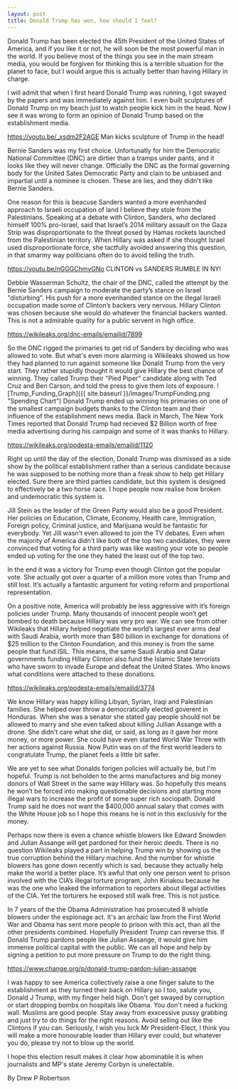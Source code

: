 ```yaml
---
layout: post
title: Donald Trump has won, how should I feel?
---
```


Donald Trump has been elected the 45th President of the United States of America, and if you like it or not, he will soon be the most powerful man in the world. If you believe most of the things you see in the main stream media, you would be forgiven for thinking this is a terrible situation for the planet to face, but I would argue this is actually better than having Hillary in charge.

I will admit that when I first heard Donald Trump was running, I got swayed by the papers and was immediately against him. I even built sculptures of Donald Trump on my beach just to watch people kick him in the head. Now I see it was wrong to form an opinion of Donald Trump based on the establishment media. 

<https://youtu.be/_xsdm2F2AGE> Man kicks sculpture of Trump in the head!

Bernie Sanders was my first choice. Unfortunatly for him the Democratic National Committee (DNC) are dirtier than a tramps under pants, and it looks like they will never change. Officially the DNC as the formal governing body for the United Sates Democratic Party and clain to be unbiased and impartial until a nominee is chosen. These are lies, and they didn't like Bernie Sanders.

One reason for this is beacuse Sanders wanted a more evenhanded approach to Israeli occupation of land I believe they stole from the Palestinians. Speaking at a debate with Clinton, Sanders, who declared himself 100% pro-Israel, said that Israel’s 2014 military assault on the Gaza Strip was disproportionate to the threat posed by Hamas rockets launched from the Palestinian territory. When Hillary was asked if she thought Israel used disproportionate force, she tactfully avoided answering this question, in that smarmy way politicians often do to avoid telling the truth.

<https://youtu.be/nGGGChmyGNo> CLINTON vs SANDERS RUMBLE IN NY! 

Debbie Wasserman Schultz, the chair of the DNC, called the attempt by the Bernie Sanders campaign to moderate the party’s stance on Israel "disturbing". His push for a more evenhanded stance on the illegal Israeli occupation made some of Clinton’s backers very nervous. Hillary Clinton was chosen because she would do whatever the financial backers wanted. This is not a admirable quality for a public servent in high office.

<https://wikileaks.org/dnc-emails/emailid/7899>

So the DNC rigged the primaries to get rid of Sanders by deciding who was allowed to vote. But what's even more alarming is Wikileaks showed us how they had planned to run against someone like Donald Trump from the very start. They rather stupidly thought it would give Hillary the best chance of winning. They called Trump their "Pied Piper" candidate along with Ted Cruz and Ben Carson, and told the press to give them lots of exposure.
![Trump_Funding_Graph]({{ site.baseurl }}/images/TrumpFunding.png "Spending Chart")
Donald Trump ended up winning his primaries on one of the smallest campaign budgets thanks to the Clinton team and their influence of the establishment news media. Back in March, The New York Times reported that Donald Trump had recieved $2 Billion worth of free media advertising during his campaign and some of it was thanks to Hillary. 

<https://wikileaks.org/podesta-emails/emailid/1120>

Right up until the day of the election, Donald Trump was dismissed as a side show by the political establishment rather than a serious candidate because he was supposed to be nothing more than a freak show to help get Hillary elected. Sure there are third parties candidate, but this system is designed to effectively be a two horse race. I hope people now realise how broken and undemocratic this system is.

Jill Stein as the leader of the Green Party would also be a good President. Her policies on Education, Climate, Economy, Health care, Immigration, Foreign policy, Criminal justice, and Marijuana would be fantastic for everybody. Yet Jill wasn't even allowed to join the TV debates. Even when the majority of America didn't like both of the top two candidates, they were convinced that voting for a third party was like wasting your vote so people ended up voting for the one they hated the least out of the top two. 

In the end it was a victory for Trump even though Clinton got the popular vote. She actually got over a quarter of a million more votes than Trump and still lost. It’s actually a fantastic argument for voting reform and proportional representation. 

On a positive note, America will probably be less aggressive with it’s foreign policies under Trump. Many thousands of innocent people won’t get bombed to death because Hillary was very pro war. We can see from other Wikileaks that Hillary helped negotiate the world’s largest ever arms deal with Saudi Arabia, worth more than $80 billion in exchange for donations of $25 million to the Clinton Foundation, and this money is from the same people that fund ISIL. This means, the same Saudi Arabia and Qatar governments funding Hillary Clinton also fund the Islamic State terrorists who have sworn to invade Europe and defeat the United States. Who knows what conditions were attached to these donations.

<https://wikileaks.org/podesta-emails/emailid/3774>

We know Hillary was happy killing Libyan, Syrian, Iraqi and Palestinian families. She helped over throw a democratically elected goverent in Honduras. When she was a senator she stated gay people should not be allowed to marry and she even talked about killing Jullian Assange with a drone. She didn't care what she did, or said, as long as it gave her more money, or more power. She could have even started World War Three with her actions against Russia. Now Putin was on of the first world leaders to congratulate Trump, the planet feels a little bit safer.

We are yet to see what Donalds forigen policies will actually be, but I'm hopeful. Trump is not beholden to the arms manufactures and big money donors of Wall Street in the same way Hillary was. So hopefully this means he won’t be forced into making questionable decisions and starting more illegal wars to increase the profit of some super rich sociopath. Donald Trump said he does not want the $400,000 annual salary that comes with the White House job so I hope this means he is not in this exclusivly for the money.

Perhaps now there is even a chance whistle blowers like Edward Snowden and Julian Assange will get pardoned for their heroic deeds. There is no question Wikileaks played a part in helping Trump win by showing us the true corruption behind the Hillary machine. And the number for whistle blowers has gone down recently which is sad, because they actually help make the world a better place. It’s awful that only one person went to prison involved with the CIA’s illegal torture program, John Kiriakou because he was the one who leaked the information to reporters about illegal activities of the CIA. Yet the torturers he exposed still walk free. This is not justice. 
 
In 7 years of the the Obama Administration has prosecuted 8 whistle blowers under the espionage act. It's an archaic law from the First World War and Obama has sent more people to prison with this act, than all the other presidents combined. Hopefully President Trump can reverse this. If Donald Trump pardons people like Julian Assange, it would give him immense political capital with the public. We can all hope and help by signing a petition to put more pressure on Trump to do the right thing.

<https://www.change.org/p/donald-trump-pardon-julian-assange> 

I was happy to see America collectively raise a one finger salute to the establishment as they turned their back on Hillary so I too, salute you, Donald J Trump, with my finger held high. Don't get swayed by corruption or start dropping bombs on hospitals like Obama. You don't need a fucking wall. Muslims are good people. Stay away from exxcessive pussy grabbing and just try to do things for the right reasons. Avoid selling out like the Clintons if you can. Seriously, I wish you luck Mr President-Elect, I think you will make a more honourable leader than Hillary ever could, but whatever you do, please try not to blow up the world.

I hope this election result makes it clear how abominable it is when journalists and MP's state Jeremy Corbyn is unelectable. 

By Drew P Robertson
